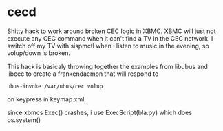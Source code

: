 cecd
====

Shitty hack to work around broken CEC logic in XBMC.
XBMC will just not execute any CEC command when it can't find a TV in the CEC network.
I switch off my TV with sispmctl when i listen to music in the evening, so volup/down is broken.

This hack is basicaly throwing together the examples from libubus and libcec to create a frankendaemon that will respond to

    ubus-invoke /var/ubus/cec volup

on keypress in keymap.xml.


since xbmcs Exec() crashes, i use ExecScript(bla.py) which does os.system()


